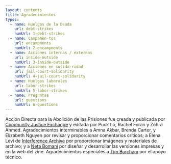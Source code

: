 ```yaml
---
layout: contents
title: Agradecimientos
types:
  - name: Huelgas de la Deuda
    url: debt-strikes
    numUrl: 1-debt-strikes
  - name: Campamen-tos
    url: encampments
    numUrl: 2-encampments
  - name: Acciones internas / externas
    url: inside-outside
    numUrl: 3-inside-outside
  - name: Acciones en solida-ridad
    url: jail-court-solidarity
    numUrl: 4-jail-court-solidarity
  - name: Huelgas laborales
    url: labor-strikes
    numUrl: 5-labor-strikes
  - name: Preguntas
    url: questions
    numUrl: 6-questions
---
```


Acción Directa para la Abolición de las Prisiones fue creada y publicada por [Community Justice Exchange](https://www.communityjusticeexchange.org/) y editada por Puck Lo, Rachel Foran y Zohra Ahmed. Agradecimientos interminables a Amna Akbar, Brenda Carter, y Elizabeth Nguyen por revisar y proporcionar comentarios críticos; a Elena Levi de  [Interference Archive](https://interferencearchive.org/) por proporcionar imágenes y materiales de archivo; y a [Neta Bomani](https://netabomani.com) por diseñar y desarrollar las versiones impresas y en la web del zine. Agradecimientos especiales a [Tim Burcham](https://www.clearblur.org/) por el apoyo técnico.